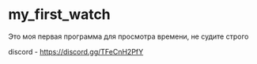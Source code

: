 # my_first_watch
Это моя первая программа для просмотра времени, не судите строго

discord - https://discord.gg/TFeCnH2PfY
